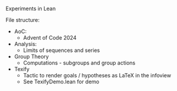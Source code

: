 Experiments in Lean

File structure:

- AoC:
    - Advent of Code 2024
- Analysis: 
    - Limits of sequences and series
- Group Theory
    - Computations - subgroups and group actions
- Texify
    - Tactic to render goals / hypotheses as LaTeX in the infoview
    - See TexifyDemo.lean for demo